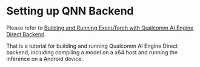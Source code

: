 # Setting up QNN Backend

Please refer to [Building and Running ExecuTorch with Qualcomm AI Engine Direct Backend](../../docs/source/build-run-qualcomm-ai-engine-direct-backend.md).

That is a tutorial for building and running Qualcomm AI Engine Direct backend,
including compiling a model on a x64 host and running the inference
on a Android device.
